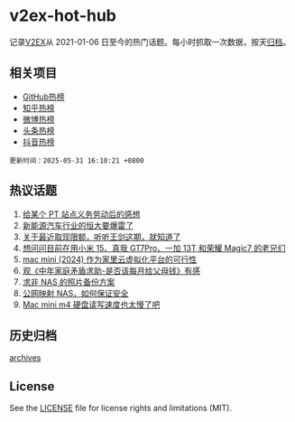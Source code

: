 # v2ex-hot-hub

 记录[V2EX](https://www.v2ex.com/)从 2021-01-06 日至今的热门话题。每小时抓取一次数据，按天[归档](archives)。
 
 ## 相关项目

- [GitHub热榜](https://github.com/it985/github-hot-hub)
- [知乎热榜](https://github.com/it985/zhihu-hot-hub)
- [微博热榜](https://github.com/it985/weibo-hot-hub)
- [头条热榜](https://github.com/it985/toutiao-hot-hub)
- [抖音热榜](https://github.com/it985/douyin-hot-hub)


 `更新时间：2025-05-31 16:10:21 +0800`

## 热议话题

1. [给某个 PT 站点义务劳动后的感想](https://www.v2ex.com/t/1135499)
1. [新能源汽车行业的恒大要爆雷了](https://www.v2ex.com/t/1135569)
1. [关于最近取现限额，听听王剑这期，就知道了](https://www.v2ex.com/t/1135576)
1. [想问问目前在用小米 15、真我 GT7Pro、一加 13T 和荣耀 Magic7 的老兄们](https://www.v2ex.com/t/1135503)
1. [mac mini (2024) 作为家里云虚拟化平台的可行性](https://www.v2ex.com/t/1135538)
1. [观《中年家庭矛盾求助-是否该每月给父母钱》有感](https://www.v2ex.com/t/1135517)
1. [求非 NAS 的照片备份方案](https://www.v2ex.com/t/1135535)
1. [公网映射 NAS，如何保证安全](https://www.v2ex.com/t/1135582)
1. [Mac mini m4 硬盘读写速度也太慢了吧](https://www.v2ex.com/t/1135509)

## 历史归档

[archives](archives)

## License

See the [LICENSE](LICENSE) file for license rights and limitations (MIT).
